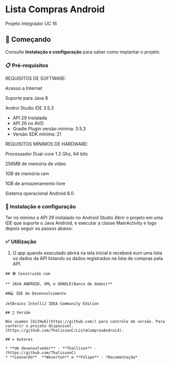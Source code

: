 # Lista Compras Android

Projeto Integrador UC 16

## 🚀 Começando

Consulte **Instalação e configuração** para saber como implantar o projeto.

### 📋 Pré-requisitos

REQUISITOS DE SOFTWARE:

Acesso a Internet

Suporte para Java 8

Androi Studio IDE 3.5.3
  - API 29 Instalada
  - API 26 no AVD
  - Gradle Plugin versão miníma: 3.5.3
  - Versão SDK mínima: 21
 
REQUISITOS MÍNIMOS DE HARDWARE:

Processador Dual-core 1.2 Ghz, 64 bits

256MB de memória de vídeo

1GB de memória ram

1GB de armazenamento livre

Sistema operacional Android 8.0.

### 🔧 Instalação e configuração

Ter nó minimo a API 29 instalado no Android Studio
Abrir o projeto em uma IDE que suporte o Java Android, e executar a classe MainActivity e logo depois seguir os passos abaixo:

### ✅ Utilização

1.  O app quando executado abrirá na tela inicial e receberá eum uma lista os dados da API listando os dados registrados na lista de compras pela API.

```
## 🛠️ Construído com

** JAVA ANDROID, XML e GRADLE(Banco de dados)**

##💻 IDE de Desenvolvimento

JetBrains IntelliJ IDEA Community Edition

## 📌 Versão

Nós usamos [GitHub](https://github.com/) para controle de versão. Para conferir o projeto disponível. (https://github.com/ThalissonC/ListaComprasAndroid). 

## ✒️ Autores

* **Um desenvolvedor** - **Thallison** - (https://github.com/ThalissonC)
* **Leonardo**  **Weverton** e **Felipe** - *Documentação* 
